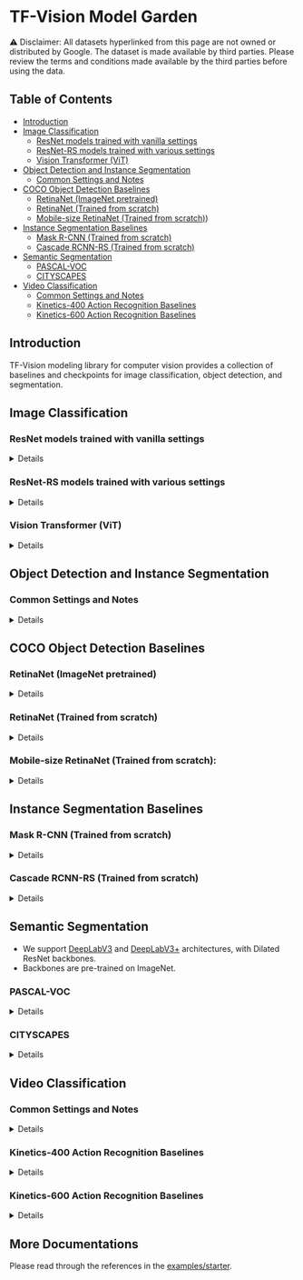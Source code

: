 # TF-Vision Model Garden

⚠️ Disclaimer: All datasets hyperlinked from this page are not owned or
distributed by Google. The dataset is made available by third parties.
Please review the terms and conditions made available by the third parties
before using the data.

## Table of Contents

- [Introduction](#introduction)
- [Image Classification](#image-classification)
  * [ResNet models trained with vanilla settings](#resnet-models-trained-with-vanilla-settings)
  * [ResNet-RS models trained with various settings](#resnet-rs-models-trained-with-various-settings)
  * [Vision Transformer (ViT)](#vision-transformer-ViT)
- [Object Detection and Instance Segmentation](#object-detection-and-instance-segmentation)
  * [Common Settings and Notes](#Common-Settings-and-Notes)
- [COCO Object Detection Baselines](#COCO-Object-Detection-Baselines)
  * [RetinaNet (ImageNet pretrained)](#RetinaNet-ImageNet-pretrained)
  * [RetinaNet (Trained from scratch)](#RetinaNet-Trained-from-scratch)
  * [Mobile-size RetinaNet (Trained from scratch)](#Mobile-size-RetinaNet-Trained-from-scratch))
- [Instance Segmentation Baselines](#Instance-Segmentation-Baselines)
  * [Mask R-CNN (Trained from scratch)](#Mask-R-CNN-Trained-from-scratch)
  * [Cascade RCNN-RS (Trained from scratch)](#Cascade-RCNN-RS-Trained-from-scratch)
- [Semantic Segmentation](#semantic-segmentation)
  * [PASCAL-VOC](#PASCAL-VOC)
  * [CITYSCAPES](#CITYSCAPES)
- [Video Classification](#video-classification)
  * [Common Settings and Notes](#Common-Settings-and-Notes)
  * [Kinetics-400 Action Recognition Baselines](#Kinetics-400-Action-Recognition-Baselines)
  * [Kinetics-600 Action Recognition Baselines](#Kinetics-600-Action-Recognition-Baselines)

## Introduction

TF-Vision modeling library for computer vision provides a collection of
baselines and checkpoints for image classification, object detection, and
segmentation.

## Image Classification

### ResNet models trained with vanilla settings

<details>

* Models are trained from scratch with batch size 4096 and 1.6 initial learning
  rate.
* Linear warmup is applied for the first 5 epochs.
* Models trained with l2 weight regularization and ReLU activation.

| Model        | Resolution    | Epochs  |  Top-1  |  Top-5  | Download |
| ------------ |:-------------:|--------:|--------:|--------:|---------:|
| ResNet-50    | 224x224       |    90    | 76.1 | 92.9 | [config](https://github.com/tensorflow/models/blob/master/official/vision/configs/experiments/image_classification/imagenet_resnet50_tpu.yaml) |
| ResNet-50    | 224x224       |    200   | 77.1 | 93.5 | [config](https://github.com/tensorflow/models/blob/master/official/vision/configs/experiments/image_classification/imagenet_resnet50_tpu.yaml) |
| ResNet-101   | 224x224       |    200   | 78.3 | 94.2 | [config](https://github.com/tensorflow/models/blob/master/official/vision/configs/experiments/image_classification/imagenet_resnet101_tpu.yaml) |
| ResNet-152   | 224x224       |    200   | 78.7 | 94.3 | [config](https://github.com/tensorflow/models/blob/master/official/vision/configs/experiments/image_classification/imagenet_resnet152_tpu.yaml) |

</details>

### ResNet-RS models trained with various settings

<details>

We support state-of-the-art [ResNet-RS](https://arxiv.org/abs/2103.07579) image
classification models with features:

* ResNet-RS architectural changes and Swish activation. (Note that ResNet-RS
  adopts ReLU activation in the paper.)
* Regularization methods including Random Augment, 4e-5 weight decay, stochastic
depth, label smoothing and dropout.
* New training methods including a 350-epoch schedule, cosine learning rate and
  EMA.
* Configs are in this [directory](https://github.com/tensorflow/models/blob/master/official/vision/configs/experiments/image_classification).

| Model     | Resolution | Params (M) | Top-1 | Top-5 | Download |
| --------- | :--------: | ---------: | ----: | ----: | --------:|
| ResNet-RS-50 | 160x160    | 35.7    | 79.1  | 94.5  | [config](https://github.com/tensorflow/models/blob/master/official/vision/configs/experiments/image_classification/imagenet_resnetrs50_i160.yaml) \| [ckpt](https://storage.googleapis.com/tf_model_garden/vision/resnet-rs/resnet-rs-50-i160.tar.gz) |
| ResNet-RS-101 | 160x160    | 63.7    | 80.2  | 94.9  | [config](https://github.com/tensorflow/models/blob/master/official/vision/configs/experiments/image_classification/imagenet_resnetrs101_i160.yaml) \| [ckpt](https://storage.googleapis.com/tf_model_garden/vision/resnet-rs/resnet-rs-101-i160.tar.gz) |
| ResNet-RS-101 | 192x192    | 63.7    | 81.3  | 95.6  | [config](https://github.com/tensorflow/models/blob/master/official/vision/configs/experiments/image_classification/imagenet_resnetrs101_i192.yaml) \| [ckpt](https://storage.googleapis.com/tf_model_garden/vision/resnet-rs/resnet-rs-101-i192.tar.gz) |
| ResNet-RS-152 | 192x192    | 86.8    | 81.9  | 95.8  | [config](https://github.com/tensorflow/models/blob/master/official/vision/configs/experiments/image_classification/imagenet_resnetrs152_i192.yaml) \| [ckpt](https://storage.googleapis.com/tf_model_garden/vision/resnet-rs/resnet-rs-152-i192.tar.gz) |
| ResNet-RS-152 | 224x224    | 86.8    | 82.5  | 96.1  | [config](https://github.com/tensorflow/models/blob/master/official/vision/configs/experiments/image_classification/imagenet_resnetrs152_i224.yaml) \| [ckpt](https://storage.googleapis.com/tf_model_garden/vision/resnet-rs/resnet-rs-152-i224.tar.gz) |
| ResNet-RS-152 | 256x256    | 86.8    | 83.1  | 96.3  | [config](https://github.com/tensorflow/models/blob/master/official/vision/configs/experiments/image_classification/imagenet_resnetrs152_i256.yaml) \| [ckpt](https://storage.googleapis.com/tf_model_garden/vision/resnet-rs/resnet-rs-152-i256.tar.gz) |
| ResNet-RS-200 | 256x256    | 93.4    | 83.5  | 96.6  | [config](https://github.com/tensorflow/models/blob/master/official/vision/configs/experiments/image_classification/imagenet_resnetrs200_i256.yaml) \| [ckpt](https://storage.googleapis.com/tf_model_garden/vision/resnet-rs/resnet-rs-200-i256.tar.gz) |
| ResNet-RS-270 | 256x256    | 130.1    | 83.6  | 96.6  | [config](https://github.com/tensorflow/models/blob/master/official/vision/configs/experiments/image_classification/imagenet_resnetrs270_i256.yaml) \| [ckpt](https://storage.googleapis.com/tf_model_garden/vision/resnet-rs/resnet-rs-270-i256.tar.gz) |
| ResNet-RS-350 | 256x256    |  164.3   | 83.7  | 96.7  | [config](https://github.com/tensorflow/models/blob/master/official/vision/configs/experiments/image_classification/imagenet_resnetrs350_i256.yaml) \| [ckpt](https://storage.googleapis.com/tf_model_garden/vision/resnet-rs/resnet-rs-350-i256.tar.gz) |
| ResNet-RS-350 | 320x320    | 164.3   | 84.2  | 96.9  | [config](https://github.com/tensorflow/models/blob/master/official/vision/configs/experiments/image_classification/imagenet_resnetrs420_i256.yaml) \| [ckpt](https://storage.googleapis.com/tf_model_garden/vision/resnet-rs/resnet-rs-350-i320.tar.gz) |

</details>

### Vision Transformer (ViT)

<details>

We support [ViT](https://arxiv.org/abs/2010.11929) and
[DEIT](https://arxiv.org/abs/2012.12877) implementations. ViT models trained
under the DEIT settings:

model     | resolution | Top-1 | Top-5 |
--------- | :--------: | ----: | ----: |
ViT-s16  | 224x224    | 79.4  | 94.7  |
ViT-b16  | 224x224    | 81.8  | 95.8  |
ViT-l16  | 224x224    | 82.2  | 95.8  |

</details>

## Object Detection and Instance Segmentation

### Common Settings and Notes

<details>

*   We provide models adopting [ResNet-FPN](https://arxiv.org/abs/1612.03144)
    and [SpineNet](https://arxiv.org/abs/1912.05027) backbones based on
    detection frameworks:
    *   [RetinaNet](https://arxiv.org/abs/1708.02002) and
        [RetinaNet-RS](https://arxiv.org/abs/2107.00057)
    *   [Mask R-CNN](https://arxiv.org/abs/1703.06870)
    *   [Cascade RCNN](https://arxiv.org/abs/1712.00726) and
        [Cascade RCNN-RS](https://arxiv.org/abs/2107.00057)
*   Models are all trained on [COCO](https://cocodataset.org/) train2017 and
    evaluated on [COCO](https://cocodataset.org/) val2017.
*   Training details:
    *   Models finetuned from [ImageNet](https://www.image-net.org/) pretrained
        checkpoints adopt the 12 or 36 epochs schedule. Models trained from
        scratch adopt the 350 epochs schedule.
    *   The default training data augmentation implements horizontal flipping
        and scale jittering with a random scale between [0.5, 2.0].
    *   Unless noted, all models are trained with l2 weight regularization and
        ReLU activation.
    *   We use batch size 256 and stepwise learning rate that decays at the last
        30 and 10 epoch.
    *   We use square image as input by resizing the long side of an image to
        the target size then padding the short side with zeros.

</details>

## COCO Object Detection Baselines

### RetinaNet (ImageNet pretrained)

<details>

| Backbone     | Resolution    | Epochs  | FLOPs (B)     | Params (M) | Box AP | Download |
| ------------ |:-------------:| -------:|--------------:|-----------:|-------:|---------:|
| R50-FPN      | 640x640       |    12   | 97.0 | 34.0 | 34.3 | config|
| R50-FPN      | 640x640       |    72   | 97.0 | 34.0 | 36.8 | config \| [ckpt](https://storage.googleapis.com/tf_model_garden/vision/retinanet/retinanet-resnet50fpn.tar.gz) |

</details>

### RetinaNet (Trained from scratch)

<details>

training features including:
* Stochastic depth with drop rate 0.2.
* Swish activation.

| Backbone     | Resolution    | Epochs  | FLOPs (B)     | Params (M) |  Box AP | Download |
| ------------ |:-------------:| -------:|--------------:|-----------:|--------:|---------:|
| SpineNet-49  | 640x640       |    500    | 85.4| 28.5 | 44.2 | [config](https://github.com/tensorflow/models/blob/master/official/vision/configs/experiments/retinanet/coco_spinenet49_tpu.yaml) \| [TB.dev](https://tensorboard.dev/experiment/n2UN83TkTdyKZn3slCWulg/#scalars&_smoothingWeight=0)|
| SpineNet-96  | 1024x1024     |    500    | 265.4 | 43.0 | 48.5 |  [config](https://github.com/tensorflow/models/blob/master/official/vision/configs/experiments/retinanet/coco_spinenet96_tpu.yaml) \| [TB.dev](https://tensorboard.dev/experiment/n2UN83TkTdyKZn3slCWulg/#scalars&_smoothingWeight=0)|
| SpineNet-143 | 1280x1280     |    500    | 524.0 | 67.0 | 50.0 | [config](https://github.com/tensorflow/models/blob/master/official/vision/configs/experiments/retinanet/coco_spinenet143_tpu.yaml) \| [TB.dev](https://tensorboard.dev/experiment/n2UN83TkTdyKZn3slCWulg/#scalars&_smoothingWeight=0)|

</details>

### Mobile-size RetinaNet (Trained from scratch):

<details>

| Backbone    | Resolution | Epochs | FLOPs (B) | Params (M) | Box AP | Download |
| ----------- | :--------: | -----: | --------: | ---------: | -----: | --------:|
| MobileNetv2 | 256x256    | 600    | -         | 2.27       | 23.5   | [config](https://github.com/tensorflow/models/blob/master/official/vision/configs/experiments/retinanet/coco_mobilenetv2_tpu.yaml) |
| Mobile SpineNet-49  | 384x384    | 600    | 1.0      | 2.32       | 28.1   | [config](https://github.com/tensorflow/models/blob/master/official/vision/configs/experiments/retinanet/coco_spinenet49_mobile_tpu.yaml) \| [ckpt](https://storage.googleapis.com/tf_model_garden/vision/retinanet/spinenet49mobile.tar.gz) |

</details>

## Instance Segmentation Baselines

### Mask R-CNN (Trained from scratch)

<details>

| Backbone     | Resolution    | Epochs  | FLOPs (B)  | Params (M) | Box AP | Mask AP | Download |
| ------------ |:-------------:| -------:|-----------:|-----------:|-------:|--------:|---------:|
| ResNet50-FPN | 640x640    | 350    | 227.7     | 46.3       | 42.3   | 37.6    | [config](https://github.com/tensorflow/models/blob/master/official/vision/configs/experiments/maskrcnn/r50fpn_640_coco_scratch_tpu4x4.yaml) |
| SpineNet-49  | 640x640       |  350    | 215.7      | 40.8       | 42.6   | 37.9    | [config](https://github.com/tensorflow/models/blob/master/official/vision/configs/experiments/maskrcnn/coco_spinenet49_mrcnn_tpu.yaml) |
| SpineNet-96  | 1024x1024  | 500    | 315.0     | 55.2       | 48.1   | 42.4    | [config](https://github.com/tensorflow/models/blob/master/official/vision/configs/experiments/maskrcnn/coco_spinenet96_mrcnn_tpu.yaml) |
| SpineNet-143 | 1280x1280  | 500    | 498.8     | 79.2       | 49.3   | 43.4    | [config](https://github.com/tensorflow/models/blob/master/official/vision/configs/experiments/maskrcnn/coco_spinenet143_mrcnn_tpu.yaml) |

</details>

### Cascade RCNN-RS (Trained from scratch)

<details>

| Backbone     | Resolution | Epochs | Params (M) | Box AP | Mask AP | Download
------------ | :--------: | -----: | ---------: | -----: | ------: | -------:
| SpineNet-49  | 640x640    | 500    | 56.4       | 46.4   | 40.0    | [config](https://github.com/tensorflow/models/blob/master/official/vision/configs/experiments/maskrcnn/coco_spinenet49_cascadercnn_tpu.yaml)|
| SpineNet-96 | 1024x1024  | 500    | 70.8   | 50.9   | 43.8    | [config](https://github.com/tensorflow/models/blob/master/official/vision/configs/experiments/maskrcnn/coco_spinenet96_cascadercnn_tpu.yaml)|
| SpineNet-143 | 1280x1280  | 500    | 94.9       | 51.9   | 45.0    | [config](https://github.com/tensorflow/models/blob/master/official/vision/configs/experiments/maskrcnn/coco_spinenet143_cascadercnn_tpu.yaml)|

</details>

## Semantic Segmentation

* We support [DeepLabV3](https://arxiv.org/pdf/1706.05587.pdf) and
  [DeepLabV3+](https://arxiv.org/pdf/1802.02611.pdf) architectures, with
  Dilated ResNet backbones.
* Backbones are pre-trained on ImageNet.

### PASCAL-VOC

<details>

| Model      | Backbone           | Resolution | Steps | mIoU | Download |
| ---------- | :----------------: | :--------: | ----: | ---: | --------:|
| DeepLabV3  | Dilated Resnet-101 | 512x512    | 30k   | 78.7 |          |
| DeepLabV3+ | Dilated Resnet-101 | 512x512    | 30k   | 79.2 |          |

</details>

### CITYSCAPES

<details>

| Model      | Backbone           | Resolution | Steps | mIoU  | Download |
| ---------- | :----------------: | :--------: | ----: | ----: | --------:|
| DeepLabV3+ | Dilated Resnet-101 | 1024x2048  | 90k   | 78.79 |          |

</details>

## Video Classification

### Common Settings and Notes

<details>

*   We provide models for video classification with backbones:
    *   SlowOnly in
        [SlowFast Networks for Video Recognition](https://arxiv.org/abs/1812.03982).
    *   ResNet-3D (R3D) in
        [Spatiotemporal Contrastive Video Representation Learning](https://arxiv.org/abs/2008.03800).
    *   ResNet-3D-RS (R3D-RS) in
        [Revisiting 3D ResNets for Video Recognition](https://arxiv.org/pdf/2109.01696.pdf).
    *   Mobile Video Networks (MoViNets) in
        [MoViNets: Mobile Video Networks for Efficient Video Recognition](https://arxiv.org/abs/2103.11511).

* Training and evaluation details (SlowFast and ResNet):
  * All models are trained from scratch with vision modality (RGB) for 200
    epochs.
  * We use batch size of 1024 and cosine learning rate decay with linear warmup
    in first 5 epochs.
  * We follow [SlowFast](https://arxiv.org/abs/1812.03982) to perform 30-view
    evaluation.

</details>

### Kinetics-400 Action Recognition Baselines

<details>

| Model    | Input (frame x stride) |  Top-1  |  Top-5  | Download |
| -------- |:----------------------:|--------:|--------:|---------:|
| SlowOnly | 8 x 8                  |  74.1   |  91.4   | [config](https://github.com/tensorflow/models/blob/master/official/vision/configs/experiments/video_classification/k400_slowonly8x8_tpu.yaml) |
| SlowOnly | 16 x 4                 |  75.6   |  92.1   | [config](https://github.com/tensorflow/models/blob/master/official/vision/configs/experiments/video_classification/k400_slowonly16x4_tpu.yaml) |
| R3D-50   | 32 x 2                 |  77.0   |  93.0   | [config](https://github.com/tensorflow/models/blob/master/official/vision/configs/experiments/video_classification/k400_3d-resnet50_tpu.yaml) |
| R3D-RS-50   | 32 x 2                 |  78.2   |  93.7   | [config](https://github.com/tensorflow/models/blob/master/official/vision/configs/experiments/video_classification/k400_resnet3drs_50_tpu.yaml) |
| R3D-RS-101 | 32 x 2                 | 79.5  | 94.2  | -
| R3D-RS-152 | 32 x 2                 | 79.9  | 94.3  | -
| R3D-RS-200 | 32 x 2                 | 80.4  | 94.4  | -
| R3D-RS-200 | 48 x 2                 | 81.0  | -     | -
| MoViNet-A0-Base | 50 x 5            | 69.40 | 89.18 | -
| MoViNet-A1-Base | 50 x 5            | 74.57 | 92.03 | -
| MoViNet-A2-Base | 50 x 5            | 75.91 | 92.63 | -
| MoViNet-A3-Base | 120 x 2           | 79.34 | 94.52 | -
| MoViNet-A4-Base | 80 x 3            | 80.64 | 94.93 | -
| MoViNet-A5-Base | 120 x 2           | 81.39 | 95.06 | -

</details>

### Kinetics-600 Action Recognition Baselines

<details>

| Model    | Input (frame x stride) |  Top-1  |  Top-5  | Download |
| -------- |:----------------------:|--------:|--------:|---------:|
| SlowOnly | 8 x 8                  |  77.3   |  93.6   | [config](https://github.com/tensorflow/models/blob/master/official/vision/configs/experiments/video_classification/k600_slowonly8x8_tpu.yaml) |
| R3D-50   | 32 x 2                 |  79.5   |  94.8   | [config](https://github.com/tensorflow/models/blob/master/official/vision/configs/experiments/video_classification/k600_3d-resnet50_tpu.yaml) |
| R3D-RS-200 | 32 x 2                 | 83.1  | -     | -
| R3D-RS-200 | 48 x 2                 | 83.8  | -     | -
| MoViNet-A0-Base | 50 x 5            | 72.05 | 90.92 | [config](https://github.com/tensorflow/models/blob/master/official/projects/movinet/configs/yaml/movinet_a0_k600_8x8.yaml) |
| MoViNet-A1-Base | 50 x 5            | 76.69 | 93.40 | [config](https://github.com/tensorflow/models/blob/master/official/projects/movinet/configs/yaml/movinet_a1_k600_8x8.yaml) |
| MoViNet-A2-Base | 50 x 5            | 78.62 | 94.17 | [config](https://github.com/tensorflow/models/blob/master/official/projects/movinet/configs/yaml/movinet_a2_k600_8x8.yaml) |
| MoViNet-A3-Base | 120 x 2           | 81.79 | 95.67 | [config](https://github.com/tensorflow/models/blob/master/official/projects/movinet/configs/yaml/movinet_a3_k600_8x8.yaml) |
| MoViNet-A4-Base | 80 x 3            | 83.48 | 96.16 | [config](https://github.com/tensorflow/models/blob/master/official/projects/movinet/configs/yaml/movinet_a4_k600_8x8.yaml) |
| MoViNet-A5-Base | 120 x 2           | 84.27 | 96.39 | [config](https://github.com/tensorflow/models/blob/master/official/projects/movinet/configs/yaml/movinet_a5_k600_8x8.yaml) |
</details>

## More Documentations

Please read through the references in the
[examples/starter](examples/starter).
